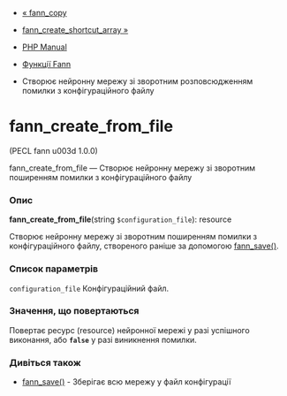 - [« fann_copy](function.fann-copy.md)
- [fann_create_shortcut_array
»](function.fann-create-shortcut-array.md)

- [PHP Manual](index.md)
- [Функції Fann](ref.fann.md)
- Створює нейронну мережу зі зворотним розповсюдженням помилки з
конфігураційного файлу

# fann_create_from_file

(PECL fann u003d 1.0.0)

fann_create_from_file — Створює нейронну мережу зі зворотним
поширенням помилки з конфігураційного файлу

### Опис

**fann_create_from_file**(string `$configuration_file`): resource

Створює нейронну мережу зі зворотним поширенням помилки з
конфігураційного файлу, створеного раніше за допомогою
[fann_save()](function.fann-save.md).

### Список параметрів

`configuration_file`
Конфігураційний файл.

### Значення, що повертаються

Повертає ресурс (resource) нейронної мережі у разі успішного
виконання, або **`false`** у разі виникнення помилки.

### Дивіться також

- [fann_save()](function.fann-save.md) - Зберігає всю мережу у файл
конфігурації
